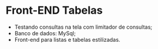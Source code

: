 # Front-END Tabelas
- Testando consultas na tela com limitador de consultas;
- Banco de dados: MySql; 
- Front-end para listas e tabelas estilizadas. 
